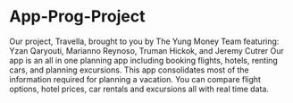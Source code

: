 # App-Prog-Project
Our project, Travella, brought to you by The Yung Money Team
featuring: Yzan Qaryouti, Marianno Reynoso, Truman Hickok, and Jeremy Cutrer
Our app is an all in one planning app including booking flights, hotels, renting cars, and planning excursions. This app consolidates most of the information required for planning a vacation. You can compare flight options, hotel prices, car rentals and excursions all with real time data.
